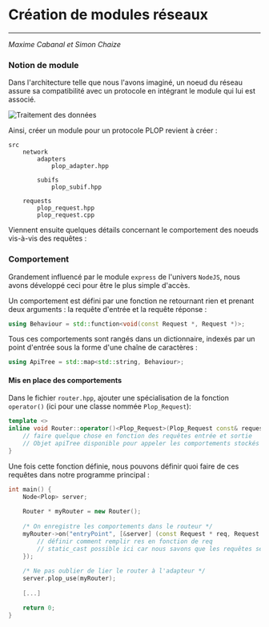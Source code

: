 # Création de modules réseaux
---
*Maxime Cabanal et Simon Chaize*

### Notion de module
Dans l'architecture telle que nous l'avons imaginé, un noeud du réseau assure sa compatibilité avec un protocole en intégrant le module qui lui est associé.

![Traitement des données](img/cheminement.png)

Ainsi, créer un module pour un protocole PLOP revient à créer :
```
src
    network
        adapters
            plop_adapter.hpp

        subifs
            plop_subif.hpp

    requests
        plop_request.hpp
        plop_request.cpp
```

Viennent ensuite quelques détails concernant le comportement des noeuds vis-à-vis des requêtes :

### Comportement

Grandement influencé par le module `express` de l'univers `NodeJS`, nous avons développé ceci pour être le plus simple d'accès.

Un comportement est défini par une fonction ne retournant rien et prenant deux arguments : la requête d'entrée et la requête réponse :

```cpp
using Behaviour = std::function<void(const Request *, Request *)>;
```

Tous ces comportements sont rangés dans un dictionnaire, indexés par un point d'entrée sous la forme d'une chaîne de caractères :
```cpp
using ApiTree = std::map<std::string, Behaviour>;
```

#### Mis en place des comportements

Dans le fichier `router.hpp`, ajouter une spécialisation de la fonction `operator()` (ici pour une classe nommée `Plop_Request`):
```cpp
template <>
inline void Router::operator()<Plop_Request>(Plop_Request const& request, Plop_Request & response) {
    // faire quelque chose en fonction des requêtes entrée et sortie
    // Objet apiTree disponible pour appeler les comportements stockés
}
```

Une fois cette fonction définie, nous pouvons définir quoi faire de ces requêtes dans notre programme principal :

```cpp
int main() {
    Node<Plop> server;
    
    Router * myRouter = new Router();
    
    /* On enregistre les comportements dans le routeur */
    myRouter->on("entryPoint", [&server] (const Request * req, Request * res) {
        // définir comment remplir res en fonction de req
        // static_cast possible ici car nous savons que les requêtes seront des Plop_Request *
    });
    
    /* Ne pas oublier de lier le router à l'adapteur */
    server.plop_use(myRouter);
    
    [...]

    return 0;
}
```












